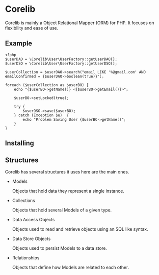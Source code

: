 Corelib
=======

Corelib is mainly a Object Relational Mapper (ORM) for PHP. It focuses on flexibility and ease of use.

Example
--------

```
<?php
$userDAO = \Corelib\User\UserFactory::getUserDAO();
$userDSO = \Corelib\User\UserFactory::getUserDSO();

$userCollection = $userDAO->search("email LIKE '%@gmail.com' AND emailConfirmed = {$userDAO->boolean(true)}");

foreach ($userCollection as $userBO) {
    echo "{$userBO->getName()} <{$userBO->getEmail()}>";
    
    $userBO->setLocked(true);
    
    try {
        $userDSO->save($userBO);
    } catch (Exception $e)  {
        echo "Problem Saving User {$userBO->getName()";
    }
}
```

Installing
----------

Structures
----------

Corelib has several structures it uses here are the main ones.

* Models

    Objects that hold data they represent a single instance.

* Collections

    Objects that hold several Models of a given type.

* Data Access Objects

    Objects used to read and retrieve objects using an SQL like syntax.

* Data Store Objects

    Objects used to persist Models to a data store.

* Relationships

    Objects that define how Models are related to each other.
